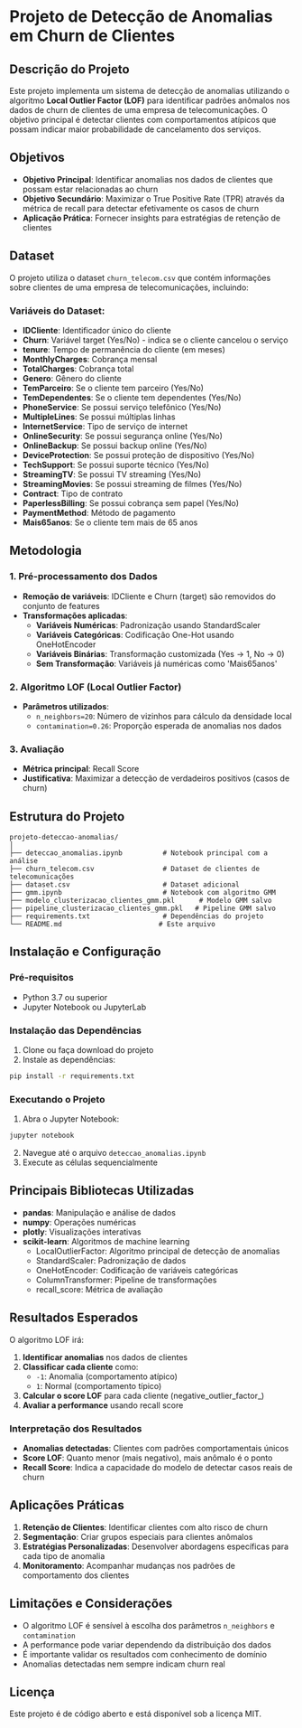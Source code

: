# Projeto de Detecção de Anomalias em Churn de Clientes

## Descrição do Projeto

Este projeto implementa um sistema de detecção de anomalias utilizando o algoritmo **Local Outlier Factor (LOF)** para identificar padrões anômalos nos dados de churn de clientes de uma empresa de telecomunicações. O objetivo principal é detectar clientes com comportamentos atípicos que possam indicar maior probabilidade de cancelamento dos serviços.

## Objetivos

- **Objetivo Principal**: Identificar anomalias nos dados de clientes que possam estar relacionadas ao churn
- **Objetivo Secundário**: Maximizar o True Positive Rate (TPR) através da métrica de recall para detectar efetivamente os casos de churn
- **Aplicação Prática**: Fornecer insights para estratégias de retenção de clientes

## Dataset

O projeto utiliza o dataset `churn_telecom.csv` que contém informações sobre clientes de uma empresa de telecomunicações, incluindo:

### Variáveis do Dataset:
- **IDCliente**: Identificador único do cliente
- **Churn**: Variável target (Yes/No) - indica se o cliente cancelou o serviço
- **tenure**: Tempo de permanência do cliente (em meses)
- **MonthlyCharges**: Cobrança mensal
- **TotalCharges**: Cobrança total
- **Genero**: Gênero do cliente
- **TemParceiro**: Se o cliente tem parceiro (Yes/No)
- **TemDependentes**: Se o cliente tem dependentes (Yes/No)
- **PhoneService**: Se possui serviço telefônico (Yes/No)
- **MultipleLines**: Se possui múltiplas linhas
- **InternetService**: Tipo de serviço de internet
- **OnlineSecurity**: Se possui segurança online (Yes/No)
- **OnlineBackup**: Se possui backup online (Yes/No)
- **DeviceProtection**: Se possui proteção de dispositivo (Yes/No)
- **TechSupport**: Se possui suporte técnico (Yes/No)
- **StreamingTV**: Se possui TV streaming (Yes/No)
- **StreamingMovies**: Se possui streaming de filmes (Yes/No)
- **Contract**: Tipo de contrato
- **PaperlessBilling**: Se possui cobrança sem papel (Yes/No)
- **PaymentMethod**: Método de pagamento
- **Mais65anos**: Se o cliente tem mais de 65 anos

## Metodologia

### 1. Pré-processamento dos Dados
- **Remoção de variáveis**: IDCliente e Churn (target) são removidos do conjunto de features
- **Transformações aplicadas**:
  - **Variáveis Numéricas**: Padronização usando StandardScaler
  - **Variáveis Categóricas**: Codificação One-Hot usando OneHotEncoder
  - **Variáveis Binárias**: Transformação customizada (Yes → 1, No → 0)
  - **Sem Transformação**: Variáveis já numéricas como 'Mais65anos'

### 2. Algoritmo LOF (Local Outlier Factor)
- **Parâmetros utilizados**:
  - `n_neighbors=20`: Número de vizinhos para cálculo da densidade local
  - `contamination=0.26`: Proporção esperada de anomalias nos dados

### 3. Avaliação
- **Métrica principal**: Recall Score
- **Justificativa**: Maximizar a detecção de verdadeiros positivos (casos de churn)

## Estrutura do Projeto

```
projeto-deteccao-anomalias/
│
├── deteccao_anomalias.ipynb          # Notebook principal com a análise
├── churn_telecom.csv                 # Dataset de clientes de telecomunicações
├── dataset.csv                       # Dataset adicional
├── gmm.ipynb                         # Notebook com algoritmo GMM
├── modelo_clusterizacao_clientes_gmm.pkl      # Modelo GMM salvo
├── pipeline_clusterizacao_clientes_gmm.pkl   # Pipeline GMM salvo
├── requirements.txt                  # Dependências do projeto
└── README.md                        # Este arquivo
```

## Instalação e Configuração

### Pré-requisitos
- Python 3.7 ou superior
- Jupyter Notebook ou JupyterLab

### Instalação das Dependências

1. Clone ou faça download do projeto
2. Instale as dependências:

```bash
pip install -r requirements.txt
```

### Executando o Projeto

1. Abra o Jupyter Notebook:
```bash
jupyter notebook
```

2. Navegue até o arquivo `deteccao_anomalias.ipynb`
3. Execute as células sequencialmente

## Principais Bibliotecas Utilizadas

- **pandas**: Manipulação e análise de dados
- **numpy**: Operações numéricas
- **plotly**: Visualizações interativas
- **scikit-learn**: Algoritmos de machine learning
  - LocalOutlierFactor: Algoritmo principal de detecção de anomalias
  - StandardScaler: Padronização de dados
  - OneHotEncoder: Codificação de variáveis categóricas
  - ColumnTransformer: Pipeline de transformações
  - recall_score: Métrica de avaliação

## Resultados Esperados

O algoritmo LOF irá:
1. **Identificar anomalias** nos dados de clientes
2. **Classificar cada cliente** como:
   - `-1`: Anomalia (comportamento atípico)
   - `1`: Normal (comportamento típico)
3. **Calcular o score LOF** para cada cliente (negative_outlier_factor_)
4. **Avaliar a performance** usando recall score

### Interpretação dos Resultados
- **Anomalias detectadas**: Clientes com padrões comportamentais únicos
- **Score LOF**: Quanto menor (mais negativo), mais anômalo é o ponto
- **Recall Score**: Indica a capacidade do modelo de detectar casos reais de churn

## Aplicações Práticas

1. **Retenção de Clientes**: Identificar clientes com alto risco de churn
2. **Segmentação**: Criar grupos especiais para clientes anômalos
3. **Estratégias Personalizadas**: Desenvolver abordagens específicas para cada tipo de anomalia
4. **Monitoramento**: Acompanhar mudanças nos padrões de comportamento dos clientes

## Limitações e Considerações

- O algoritmo LOF é sensível à escolha dos parâmetros `n_neighbors` e `contamination`
- A performance pode variar dependendo da distribuição dos dados
- É importante validar os resultados com conhecimento de domínio
- Anomalias detectadas nem sempre indicam churn real

## Licença

Este projeto é de código aberto e está disponível sob a licença MIT.

